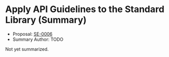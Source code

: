 # Apply API Guidelines to the Standard Library (Summary)

* Proposal: [SE-0006](https://github.com/apple/swift-evolution/blob/main/proposals/0006-apply-api-guidelines-to-the-standard-library.md)
* Summary Author: TODO

Not yet summarized.
